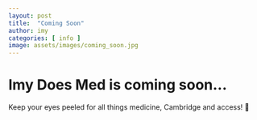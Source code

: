 ```yaml
---
layout: post
title:  "Coming Soon"
author: imy
categories: [ info ]
image: assets/images/coming_soon.jpg
---
```

# Imy Does Med is coming soon... 

Keep your eyes peeled for all things medicine, Cambridge and access! 👀